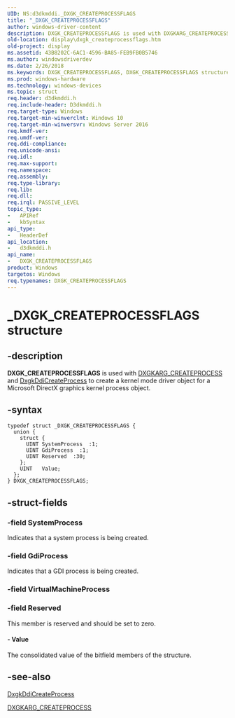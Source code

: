 ```yaml
---
UID: NS:d3dkmddi._DXGK_CREATEPROCESSFLAGS
title: "_DXGK_CREATEPROCESSFLAGS"
author: windows-driver-content
description: DXGK_CREATEPROCESSFLAGS is used with DXGKARG_CREATEPROCESS and DxgkDdiCreateProcess to create a kernel mode driver object for a Microsoft DirectX graphics kernel process object.
old-location: display\dxgk_createprocessflags.htm
old-project: display
ms.assetid: 43B8202C-6AC1-4596-BA85-FEB9FB0B5746
ms.author: windowsdriverdev
ms.date: 2/26/2018
ms.keywords: DXGK_CREATEPROCESSFLAGS, DXGK_CREATEPROCESSFLAGS structure [Display Devices], _DXGK_CREATEPROCESSFLAGS, d3dkmddi/DXGK_CREATEPROCESSFLAGS, display.dxgk_createprocessflags
ms.prod: windows-hardware
ms.technology: windows-devices
ms.topic: struct
req.header: d3dkmddi.h
req.include-header: D3dkmddi.h
req.target-type: Windows
req.target-min-winverclnt: Windows 10
req.target-min-winversvr: Windows Server 2016
req.kmdf-ver: 
req.umdf-ver: 
req.ddi-compliance: 
req.unicode-ansi: 
req.idl: 
req.max-support: 
req.namespace: 
req.assembly: 
req.type-library: 
req.lib: 
req.dll: 
req.irql: PASSIVE_LEVEL
topic_type:
-	APIRef
-	kbSyntax
api_type:
-	HeaderDef
api_location:
-	d3dkmddi.h
api_name:
-	DXGK_CREATEPROCESSFLAGS
product: Windows
targetos: Windows
req.typenames: DXGK_CREATEPROCESSFLAGS
---
```


# _DXGK_CREATEPROCESSFLAGS structure


## -description


<b>DXGK_CREATEPROCESSFLAGS</b> is used with <a href="..\d3dkmddi\ns-d3dkmddi-_dxgkarg_createprocess.md">DXGKARG_CREATEPROCESS</a> and <a href="..\d3dkmddi\nc-d3dkmddi-dxgkddi_createprocess.md">DxgkDdiCreateProcess</a> to create a kernel mode driver object for a Microsoft DirectX graphics kernel process object.


## -syntax


````
typedef struct _DXGK_CREATEPROCESSFLAGS {
  union {
    struct {
      UINT SystemProcess  :1;
      UINT GdiProcess  :1;
      UINT Reserved  :30;
    };
    UINT   Value;
  };
} DXGK_CREATEPROCESSFLAGS;
````


## -struct-fields




### -field SystemProcess

Indicates that a system process is being created.


### -field GdiProcess

Indicates that a GDI process is being created.


### -field VirtualMachineProcess

 


### -field Reserved

This member is reserved and should be set to zero.


#### - Value

The consolidated value of the bitfield members of the structure.


## -see-also

<a href="..\d3dkmddi\nc-d3dkmddi-dxgkddi_createprocess.md">DxgkDdiCreateProcess</a>



<a href="..\d3dkmddi\ns-d3dkmddi-_dxgkarg_createprocess.md">DXGKARG_CREATEPROCESS</a>



 

 


